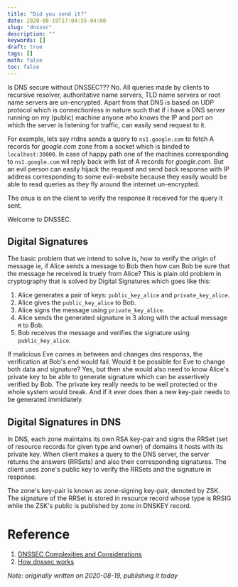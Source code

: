 ```yaml
---
title: "Did you send it?"
date: 2020-08-19T17:04:55-04:00
slug: "dnssec"
description: ""
keywords: []
draft: true
tags: []
math: false
toc: false
---
```



Is DNS secure without DNSSEC??? No.  All queries made by clients to recursive resolver, authoritative name servers, TLD name servers or root
name servers are un-encrypted.
Apart from that DNS is based on UDP protocol which is connectionless in nature such that if i have a DNS server running on my
(public) machine anyone who knows the IP and port on which the server is listening for traffic, can easily send request to it.

For example,  lets say rrdns sends a query to `ns1.google.com` to fetch A records for _google.com_ zone from a socket which
is binded to `localhost:30000`.  In case of happy path one of the machines corresponding to `ns1.google.com` wil reply back
with list of A records for _google.com_.  But an evil person can easily hijack the request and send back response
with IP address corresponding to some evil-website because they easily would be able to read queries as they fly around the internet un-encrypted.

The onus is on the client to verify the response it received for the query it sent.

Welcome to DNSSEC.

## Digital Signatures

The basic problem that we intend to solve is, how to verify the origin of message ie, if Alice sends a message to Bob then how
can Bob be sure that the message he received is truely from Alice?  This is plain old problem in cryptography that is solved by Digital Signatures which goes like this:
1. Alice generates a pair of keys: `public_key_alice` and `private_key_alice`.
2. Alice gives the `public_key_alice` to Bob.
3. Alice signs the message using `private_key_alice`.
4. Alice sends the generated signature in 3 along with the actual message `M` to Bob.
5. Bob receives the message and verifies the signature using `public_key_alice`.

If malicious Eve comes in between and changes dns responss, the verification at Bob's end would fail.  Would it be possible for Eve to change both
data and signature? Yes,  but then she would also need to know Alice's private key to be able to generate signature which can be assertively verified by Bob.  The private key really needs to be well protected or the whole system would break.  And if it ever does then a new key-pair needs to be generated immidiately.

## Digital Signatures in DNS

In DNS, each zone maintains its own RSA key-pair and signs the RRSet (set of resource records for given type and owner) of domains it hosts with its private key.  When client makes a query to the DNS server, the server returns the answers (RRSets) and also their corresponding signatures.  The client uses zone's public key to verify the RRSets and the signature in response.

The zone's key-pair is known as zone-signing key-pair,  denoted by ZSK.  The signature of the RRSet is stored in resource record whose type is RRSIG while the ZSK's public is published by zone in DNSKEY record.


# Reference
1. [DNSSEC Complexities and Considerations](https://www.cloudflare.com/dns/dnssec/dnssec-complexities-and-considerations/)
2. [How dnssec works](https://www.cloudflare.com/dns/dnssec/how-dnssec-works/)


_Note: originally written on 2020-08-19, publishing it today_































